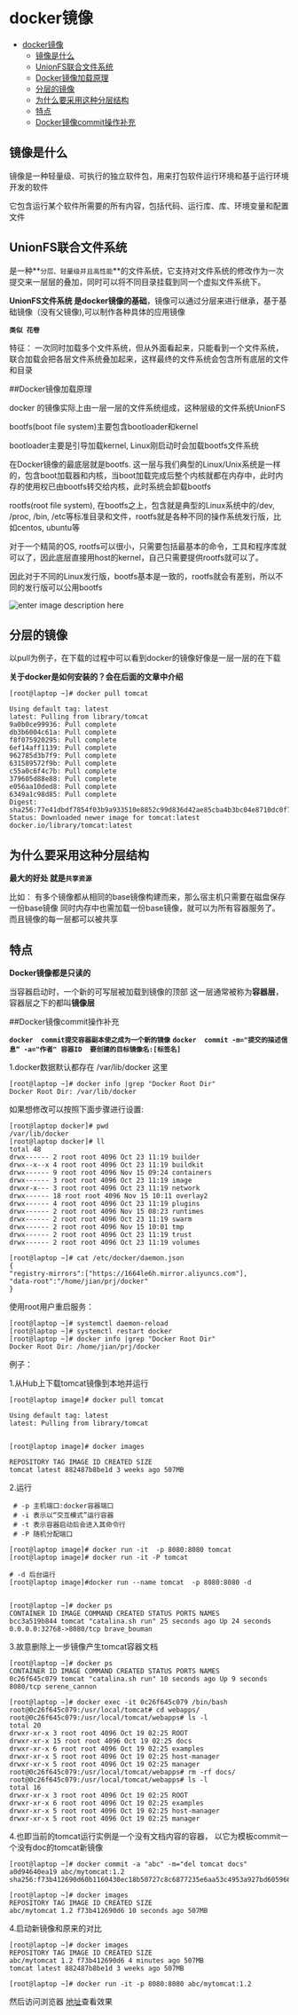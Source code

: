 # docker镜像

<!-- TOC -->

- [docker镜像](#docker镜像)
    - [镜像是什么](#镜像是什么)
    - [UnionFS联合文件系统](#unionfs联合文件系统)
    - [Docker镜像加载原理](#docker镜像加载原理)
    - [分层的镜像](#分层的镜像)
    - [为什么要采用这种分层结构](#为什么要采用这种分层结构)
    - [特点](#特点)
    - [Docker镜像commit操作补充](#docker镜像commit操作补充)

<!-- /TOC -->

## 镜像是什么

镜像是一种轻量级、可执行的独立软件包，用来打包软件运行环境和基于运行环境开发的软件

它包含运行某个软件所需要的所有内容，包括代码、运行库、库、环境变量和配置文件


## UnionFS联合文件系统
是一种**`分层、轻量级并且高性能`**的文件系统，它支持对文件系统的修改作为一次提交来一层层的叠加，同时可以将不同目录挂载到同一个虚拟文件系统下。

**UnionFS文件系统 是docker镜像的基础**，镜像可以通过分层来进行继承，基于基础镜像（没有父镜像),可以制作各种具体的应用镜像

**`类似 花卷`**

特征：
一次同时加载多个文件系统，但从外面看起来，只能看到一个文件系统，联合加载会把各层文件系统叠加起来，这样最终的文件系统会包含所有底层的文件和目录



##Docker镜像加载原理

docker 的镜像实际上由一层一层的文件系统组成，这种层级的文件系统UnionFS

bootfs(boot file system)主要包含bootloader和kernel

bootloader主要是引导加载kernel, Linux刚启动时会加载bootfs文件系统

在Docker镜像的最底层就是bootfs. 这一层与我们典型的Linux/Unix系统是一样的，包含boot加载器和内核，当boot加载完成后整个内核就都在内存中，此时内存的使用权已由bootfs转交给内核，此时系统会卸载bootfs

rootfs(root file system), 在bootfs之上，包含就是典型的Linux系统中的/dev, /proc, /bin, /etc等标准目录和文件，rootfs就是各种不同的操作系统发行版，比如centos, ubuntu等


对于一个精简的OS,  rootfs可以很小，只需要包括最基本的命令，工具和程序库就可以了，因此底层直接用host的kernel，自己只需要提供rootfs就可以了。

因此对于不同的Linux发行版，bootfs基本是一致的，rootfs就会有差别，所以不同的发行版可以公用bootfs

![enter image description here](https://raw.githubusercontent.com/Syncma/Figurebed/master/img/20200110091127.png)

## 分层的镜像

以pull为例子，在下载的过程中可以看到docker的镜像好像是一层一层的在下载

**关于docker是如何安装的？会在后面的文章中介绍**

```
[root@laptop ~]# docker pull tomcat

Using default tag: latest
latest: Pulling from library/tomcat
9a0b0ce99936: Pull complete
db3b6004c61a: Pull complete
f8f075920295: Pull complete
6ef14aff1139: Pull complete
962785d3b7f9: Pull complete
631589572f9b: Pull complete
c55a0c6f4c7b: Pull complete
379605d88e88: Pull complete
e056aa10ded8: Pull complete
6349a1c98d85: Pull complete
Digest: sha256:77e41dbdf7854f03b9a933510e8852c99d836d42ae85cba4b3bc04e8710dc0f7
Status: Downloaded newer image for tomcat:latest
docker.io/library/tomcat:latest
```



## 为什么要采用这种分层结构


**最大的好处 就是`共享资源`**

比如：
有多个镜像都从相同的base镜像构建而来，那么宿主机只需要在磁盘保存一份base镜像
同时内存中也需加载一份base镜像，就可以为所有容器服务了。
而且镜像的每一层都可以被共享


## 特点
**Docker镜像都是只读的**

当容器启动时，一个新的可写层被加载到镜像的顶部
这一层通常被称为**容器层**，容器层之下的都叫**镜像层**


##Docker镜像commit操作补充

**`docker  commit提交容器副本使之成为一个新的镜像`**
**`docker  commit -m="提交的描述信息“ -a="作者" 容器ID  要创建的目标镜像名:[标签名]`**



1.docker数据默认都存在 /var/lib/docker 这里
```
[root@laptop ~]# docker info |grep "Docker Root Dir"
Docker Root Dir: /var/lib/docker
```


如果想修改可以按照下面步骤进行设置:

```
[root@laptop docker]# pwd
/var/lib/docker
[root@laptop docker]# ll
total 48
drwx------ 2 root root 4096 Oct 23 11:19 builder
drwx--x--x 4 root root 4096 Oct 23 11:19 buildkit
drwx------ 9 root root 4096 Nov 15 09:24 containers
drwx------ 3 root root 4096 Oct 23 11:19 image
drwxr-x--- 3 root root 4096 Oct 23 11:19 network
drwx------ 18 root root 4096 Nov 15 10:11 overlay2
drwx------ 4 root root 4096 Oct 23 11:19 plugins
drwx------ 2 root root 4096 Nov 15 08:23 runtimes
drwx------ 2 root root 4096 Oct 23 11:19 swarm
drwx------ 2 root root 4096 Nov 15 10:01 tmp
drwx------ 2 root root 4096 Oct 23 11:19 trust
drwx------ 2 root root 4096 Oct 23 11:19 volumes

[root@laptop ~]# cat /etc/docker/daemon.json
{
"registry-mirrors":["https://1664le6h.mirror.aliyuncs.com"],
"data-root":"/home/jian/prj/docker"
}

```

使用root用户重启服务：
```
[root@laptop ~]# systemctl daemon-reload
[root@laptop ~]# systemctl restart docker
[root@laptop ~]# docker info |grep "Docker Root Dir"
Docker Root Dir: /home/jian/prj/docker
```



例子：

1.从Hub上下载tomcat镜像到本地并运行

```
[root@laptop image]# docker pull tomcat

Using default tag: latest
latest: Pulling from library/tomcat


[root@laptop image]# docker images

REPOSITORY TAG IMAGE ID CREATED SIZE
tomcat latest 882487b8be1d 3 weeks ago 507MB
```


2.运行


```
 # -p 主机端口:docker容器端口
 # -i 表示以“交互模式”运行容器
 # -t 表示容器启动后会进入其命令行
 # -P 随机分配端口

[root@laptop image]# docker run -it  -p 8080:8080 tomcat 
[root@laptop image]# docker run -it -P tomcat

# -d 后台运行
[root@laptop image]#docker run --name tomcat  -p 8080:8080 -d 


[root@laptop ~]# docker ps
CONTAINER ID IMAGE COMMAND CREATED STATUS PORTS NAMES
bcc3a519b844 tomcat "catalina.sh run" 25 seconds ago Up 24 seconds 0.0.0.0:32768->8080/tcp brave_bouman
```


3.故意删除上一步镜像产生tomcat容器文档

```
[root@laptop ~]# docker ps
CONTAINER ID IMAGE COMMAND CREATED STATUS PORTS NAMES
0c26f645c079 tomcat "catalina.sh run" 10 seconds ago Up 9 seconds 8080/tcp serene_cannon

[root@laptop ~]# docker exec -it 0c26f645c079 /bin/bash
root@0c26f645c079:/usr/local/tomcat# cd webapps/
root@0c26f645c079:/usr/local/tomcat/webapps# ls -l
total 20
drwxr-xr-x 3 root root 4096 Oct 19 02:25 ROOT
drwxr-xr-x 15 root root 4096 Oct 19 02:25 docs
drwxr-xr-x 6 root root 4096 Oct 19 02:25 examples
drwxr-xr-x 5 root root 4096 Oct 19 02:25 host-manager
drwxr-xr-x 5 root root 4096 Oct 19 02:25 manager
root@0c26f645c079:/usr/local/tomcat/webapps# rm -rf docs/
root@0c26f645c079:/usr/local/tomcat/webapps# ls -l
total 16
drwxr-xr-x 3 root root 4096 Oct 19 02:25 ROOT
drwxr-xr-x 6 root root 4096 Oct 19 02:25 examples
drwxr-xr-x 5 root root 4096 Oct 19 02:25 host-manager
drwxr-xr-x 5 root root 4096 Oct 19 02:25 manager

```



4.也即当前的tomcat运行实例是一个没有文档内容的容器，
以它为模板commit一个没有doc的tomcat新镜像

```
[root@laptop ~]# docker commit -a "abc" -m="del tomcat docs" a0d94640ea19 abc/mytomcat:1.2
sha256:f73b412690d60b1160430ec18b50727c8c6877235e6aa53c4953a927bd605966

[root@laptop ~]# docker images
REPOSITORY TAG IMAGE ID CREATED SIZE
abc/mytomcat 1.2 f73b412690d6 10 seconds ago 507MB
```



4.启动新镜像和原来的对比

```
[root@laptop ~]# docker images
REPOSITORY TAG IMAGE ID CREATED SIZE
abc/mytomcat 1.2 f73b412690d6 4 minutes ago 507MB
tomcat latest 882487b8be1d 3 weeks ago 507MB

[root@laptop ~]# docker run -it -p 8080:8080 abc/mytomcat:1.2

```

然后访问浏览器 [地址](http://localhost:8080)查看效果